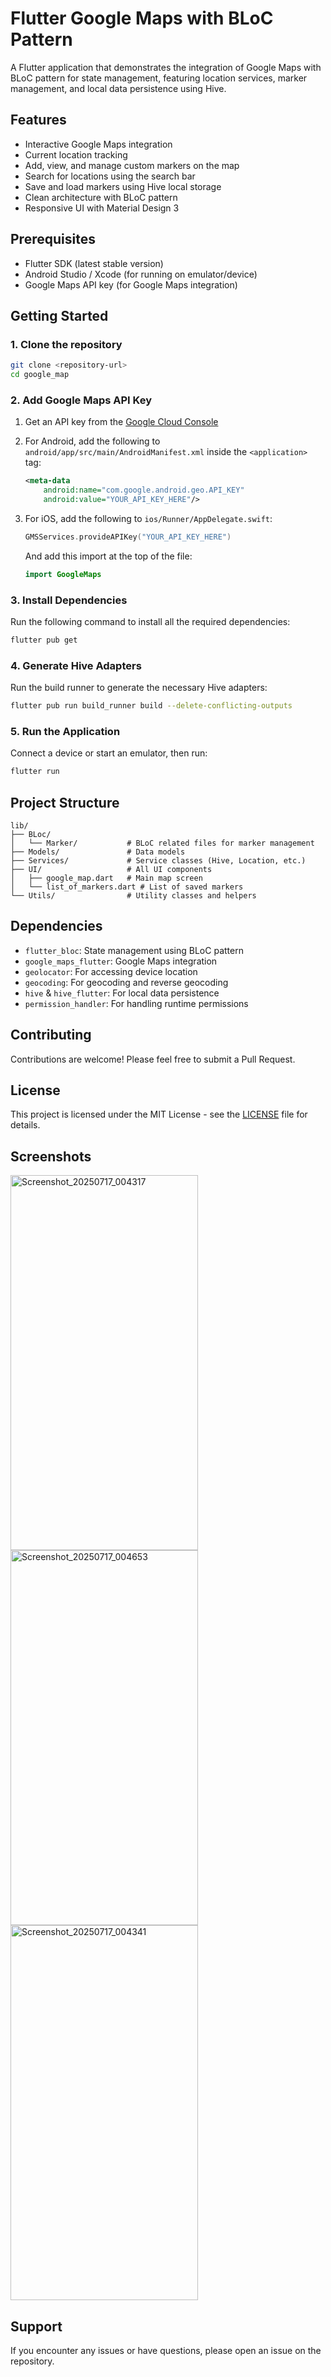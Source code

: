 # Flutter Google Maps with BLoC Pattern

A Flutter application that demonstrates the integration of Google Maps with BLoC pattern for state management, featuring location services, marker management, and local data persistence using Hive.

## Features

- Interactive Google Maps integration
- Current location tracking
- Add, view, and manage custom markers on the map
- Search for locations using the search bar
- Save and load markers using Hive local storage
- Clean architecture with BLoC pattern
- Responsive UI with Material Design 3

## Prerequisites

- Flutter SDK (latest stable version)
- Android Studio / Xcode (for running on emulator/device)
- Google Maps API key (for Google Maps integration)

## Getting Started

### 1. Clone the repository

```bash
git clone <repository-url>
cd google_map
```

### 2. Add Google Maps API Key

1. Get an API key from the [Google Cloud Console](https://console.cloud.google.com/)
2. For Android, add the following to `android/app/src/main/AndroidManifest.xml` inside the `<application>` tag:
   ```xml
   <meta-data
       android:name="com.google.android.geo.API_KEY"
       android:value="YOUR_API_KEY_HERE"/>
   ```

3. For iOS, add the following to `ios/Runner/AppDelegate.swift`:
   ```swift
   GMSServices.provideAPIKey("YOUR_API_KEY_HERE")
   ```
   And add this import at the top of the file:
   ```swift
   import GoogleMaps
   ```

### 3. Install Dependencies

Run the following command to install all the required dependencies:

```bash
flutter pub get
```

### 4. Generate Hive Adapters

Run the build runner to generate the necessary Hive adapters:

```bash
flutter pub run build_runner build --delete-conflicting-outputs
```

### 5. Run the Application

Connect a device or start an emulator, then run:

```bash
flutter run
```

## Project Structure

```
lib/
├── BLoc/
│   └── Marker/           # BLoC related files for marker management
├── Models/               # Data models
├── Services/             # Service classes (Hive, Location, etc.)
├── UI/                   # All UI components
│   ├── google_map.dart   # Main map screen
│   └── list_of_markers.dart # List of saved markers
└── Utils/                # Utility classes and helpers
```

## Dependencies

- `flutter_bloc`: State management using BLoC pattern
- `google_maps_flutter`: Google Maps integration
- `geolocator`: For accessing device location
- `geocoding`: For geocoding and reverse geocoding
- `hive` & `hive_flutter`: For local data persistence
- `permission_handler`: For handling runtime permissions

## Contributing

Contributions are welcome! Please feel free to submit a Pull Request.

## License

This project is licensed under the MIT License - see the [LICENSE](LICENSE) file for details.

## Screenshots

<img width="300" height="600" alt="Screenshot_20250717_004317" src="https://github.com/user-attachments/assets/1b201ac6-8e98-417a-ab40-d446743bd7d2" />
<img width="300" height="600" alt="Screenshot_20250717_004653" src="https://github.com/user-attachments/assets/76598d2f-f1b9-4ec2-a8dd-78ba52bade17" />
<img width="300" height="600" alt="Screenshot_20250717_004341" src="https://github.com/user-attachments/assets/d49575a5-d1f8-4567-a0ca-801d79cb3e42" />

## Support

If you encounter any issues or have questions, please open an issue on the repository.
